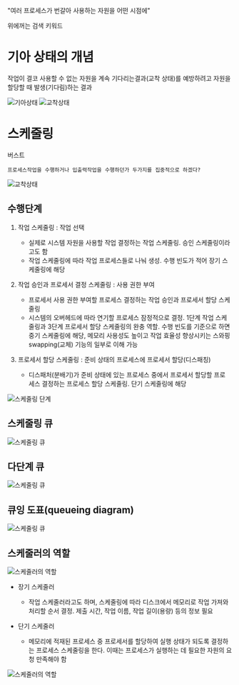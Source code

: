 
"여러 프로세스가 번갈아 사용하는 자원을 어떤 시점에"

위에꺼는 검색 키워드

# 기아 상태의 개념

작업이 결코 사용할 수 없는 자원을 계속 기다리는결과(교착 상태)를 예방하려고 자원을 할당할 때 발생(기다림)하는 결과

![기아상태](./개인연구소/resource/gia.png)
![교착상태](./개인연구소/resource/gochak3.png)

# 스케줄링

버스트

    프로세스작업을 수행하거나 입출력작업을 수행하던가 두가지를 집중적으로 하겠다?

![교착상태](./개인연구소/resource/bust.png)


## 수행단계

1. 작업 스케줄링 : 작업 선택

    + 실제로 시스템 자원을 사용할 작업 결정하는 작업 스케줄링. 승인 스케줄링이라고도 함
    + 작업 스케줄링에 따라 작업 프로세스들로 나눠 생성. 수행 빈도가 적어 장기 스케줄링에 해당

2. 작업 승인과 프로세서 결정 스케줄링 : 사용 권한 부여 

    + 프로세서 사용 권한 부여할 프로세스 결정하는 작업 승인과 프로세서 할당 스케줄링
    + 시스템의 오버헤드에 따라 연기할 프로세스 잠정적으로 결정. 1단계 작업 스케줄링과 3단계 프로세서 할당 스케줄링의 완충 역할. 수행 빈도를 기준으로 하면 중기 스케줄링에 해당, 메모리 사용성도 높이고 작업 효율성 향상시키는 스와핑swapping(교체) 기능의 일부로 이해 가능

3. 프로세서 할당 스케줄링 : 준비 상태의 프로세스에 프로세서 할당(디스패칭) 

    + 디스패처(분배기)가 준비 상태에 있는 프로세스 중에서 프로세서 할당할 프로 세스 결정하는 프로세스 할당 스케줄링. 단기 스케줄링에 해당

![스케줄링 단계](./개인연구소/resource/dangae3.png)

## 스케줄링 큐

![스케줄링 큐](./개인연구소/resource/queue.png)

## 다단계 큐

![스케줄링 큐](./개인연구소/resource/queue4.png)

## 큐잉 도표(queueing diagram)

![스케줄링 큐](./개인연구소/resource/queue3.png)

## 스케줄러의 역할

![스케줄러의 역할](./개인연구소/resource/role.png)

+ 장기 스케줄러

    + 작업 스케줄러라고도 하며, 스케줄링에 따라 디스크에서 메모리로 작업 가져와 처리할 순서 결정. 제출 시간, 작업 이름, 작업 길이(용량) 등의 정보 필요

+ 단기 스케줄러

    + 메모리에 적재된 프로세스 중 프로세서를 할당하여 실행 상태가 되도록 결정하는 프로세스 스케줄링을 한다. 이때는 프로세스가 실행하는 데 필요한 자원의 요청 만족해야 함 


![스케줄러의 역할](./개인연구소/resource/queue5.png)


